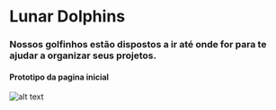 # Lunar Dolphins

### Nossos golfinhos estão dispostos a ir até onde for para te ajudar a organizar seus projetos.

#### Prototipo da pagina inicial

![alt text](homepage.png)